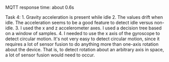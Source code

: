 MQTT response time: about 0.6s

Task 4:
    1. Gravity acceleration is present while idle
    2. The values drift when idle. The acceleration seems to be a good feature to detect idle versus non-idle.
    3. I used the x and z accelerometer axes. I used a decision tree based on a window of samples.
    4. I needed to use the x axis of the gyroscope to detect circular motion. It's not very easy to detect circular motion, since it requires a lot of sensor fusion to do anything more than one-axis rotation about the device. That is, to detect rotation about an arbitrary axis in space, a lot of sensor fusion would need to occur.